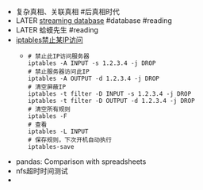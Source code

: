 - 复杂真相、关联真相 #后真相时代
- LATER [streaming database](https://memgraph.com/blog/streaming-databases) #database #reading
- LATER 蛤蟆先生 #reading
- [iptables禁止某IP访问](https://cloud.tencent.com/developer/article/1915341)
	- ```
	  # 禁止此IP访问服务器
	  iptables -A INPUT -s 1.2.3.4 -j DROP
	  # 禁止服务器访问此IP
	  iptables -A OUTPUT -d 1.2.3.4 -j DROP
	  # 清空屏蔽IP
	  iptables -t filter -D INPUT -s 1.2.3.4 -j DROP
	  iptables -t filter -D OUTPUT -d 1.2.3.4 -j DROP
	  # 清空所有规则
	  iptables -F
	  # 查看
	  iptables -L INPUT
	  # 保存规则，下次开机自动执行
	  iptables-save
	  ```
- pandas: Comparison with spreadsheets
- nfs超时时间测试
-